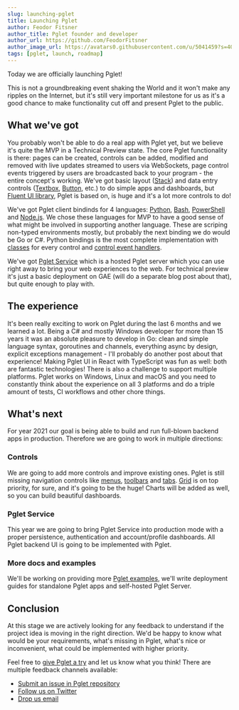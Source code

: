 ```yaml
---
slug: launching-pglet
title: Launching Pglet
author: Feodor Fitsner
author_title: Pglet founder and developer
author_url: https://github.com/FeodorFitsner
author_image_url: https://avatars0.githubusercontent.com/u/5041459?s=400&v=4
tags: [pglet, launch, roadmap]
---
```


Today we are officially launching Pglet!

This is not a groundbreaking event shaking the World and it won't make any ripples on the Internet, but it's still very important milestone for us as it's a good chance to make functionality cut off and present Pglet to the public.

## What we've got

You probably won't be able to do a real app with Pglet yet, but we believe it's quite the MVP in a Technical Preview state. The core Pglet functionality is there: pages can be created, controls can be added, modified and removed with live updates streamed to users via WebSockets, page control events triggered by users are broadcasted back to your program - the entire concept's working. We've got basic layout ([Stack](/docs/controls/stack)) and data entry controls ([Textbox](/docs/controls/textbox), [Button](/docs/controls/button), etc.) to do simple apps and dashboards, but [Fluent UI library](https://developer.microsoft.com/en-us/fluentui#/controls/web), Pglet is based on, is huge and it's a lot more controls to do!

We've got Pglet client bindinds for 4 languages: [Python](/docs/tutorials/python), [Bash](/docs/tutorials/bash), [PowerShell](/docs/tutorials/powershell) and [Node.js](/docs/tutorials/node). We chose these languages for MVP to have a good sense of what might be involved in supporting another language. These are scriping non-typed environments mostly, but probably the next binding we do would be Go or C#. Python bindings is the most complete implementation with [classes](/docs/tutorials/python#control-classes) for every control and [control event handlers](/docs/tutorials/python#event-handlers).

We've got [Pglet Service](/docs/pglet-service) which is a hosted Pglet server which you can use right away to bring your web experiences to the web. For technical preview it's just a basic deployment on GAE (will do a separate blog post about that), but quite enough to play with.

## The experience

It's been really exciting to work on Pglet during the last 6 months and we learned a lot. Being a C# and mostly Windows developer for more than 15 years it was an absolute pleasure to develop in Go: clean and simple language syntax, goroutines and channels, everything async by design, explicit exceptions management - I'll probably do another post about that experience! Making Pglet UI in React with TypeScript was fun as well: both are fantastic technologies! There is also a challenge to support multiple platforms. Pglet works on Windows, Linux and macOS and you need to constantly think about the experience on all 3 platforms and do a triple amount of tests, CI workflows and other chore things.

## What's next

For year 2021 our goal is being able to build and run full-blown backend apps in production. Therefore we are going to work in multiple directions:

### Controls

We are going to add more controls and improve existing ones. Pglet is still missing navigation controls like [menus](https://developer.microsoft.com/en-us/fluentui#/controls/web/nav), [toolbars](https://developer.microsoft.com/en-us/fluentui#/controls/web/commandbar) and [tabs](https://developer.microsoft.com/en-us/fluentui#/controls/web/pivot). [Grid](https://developer.microsoft.com/en-us/fluentui#/controls/web/detailslist) is on top priority, for sure, and it's going to be the huge! Charts will be added as well, so you can build beautiful dashboards.

### Pglet Service

This year we are going to bring Pglet Service into production mode with a proper persistence, authentication and account/profile dashboards. All Pglet backend UI is going to be implemented with Pglet.

### More docs and examples

We'll be working on providing more [Pglet examples](https://github.com/pglet/examples), we'll write deployment guides for standalone Pglet apps and self-hosted Pglet Server.

## Conclusion

At this stage we are actively looking for any feedback to understand if the project idea is moving in the right direction. We'd be happy to know what would be your requirements, what's missing in Pglet, what's nice or inconvenient, what could be implemented with higher priority.

Feel free to [give Pglet a try](/docs/) and let us know what you think! There are multiple feedback channels available:

* [Submit an issue in Pglet repository](https://github.com/pglet/pglet/issues)
* [Follow us on Twitter](https://twitter.com/pgletio)
* [Drop us email](mailto:hello@pglet.io)